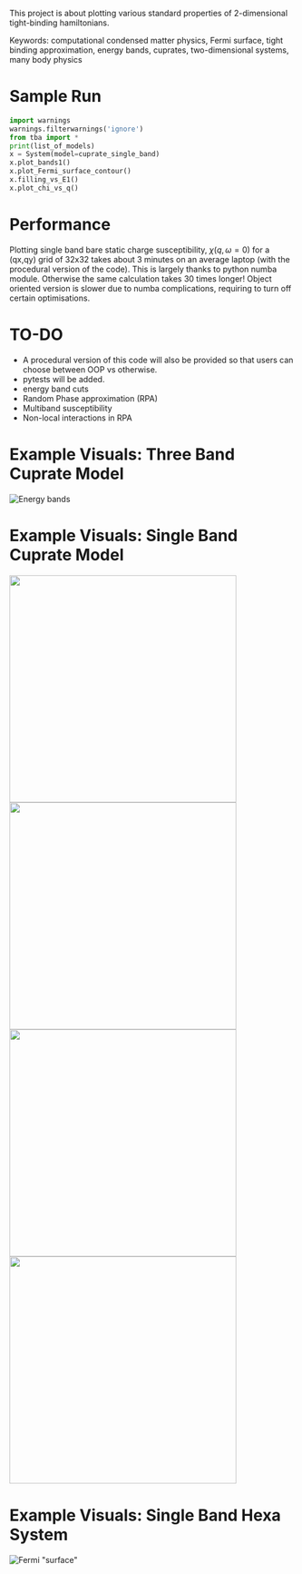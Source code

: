 This project is about plotting various standard properties of 2-dimensional tight-binding hamiltonians.

Keywords: computational condensed matter physics, Fermi surface, tight binding approximation, energy bands, cuprates, two-dimensional systems, many body physics

# Sample Run

```python
import warnings
warnings.filterwarnings('ignore')
from tba import *
print(list_of_models)
x = System(model=cuprate_single_band)
x.plot_bands1()
x.plot_Fermi_surface_contour()
x.filling_vs_E1()
x.plot_chi_vs_q()
```
# Performance

Plotting single band bare static charge susceptibility, $`\chi(q,\omega=0)`$ for a (qx,qy) grid of 32x32 takes about 3 minutes on an average laptop (with the procedural version of the code). This is largely thanks to python numba module. Otherwise the same calculation takes 30 times longer! Object oriented version is slower due to numba complications, requiring to turn off certain optimisations.

# TO-DO
- A procedural version of this code will also be provided so that users can choose between OOP vs otherwise.
- pytests will be added.
- energy band cuts
- Random Phase approximation (RPA)
- Multiband susceptibility
- Non-local interactions in RPA


# Example Visuals: Three Band Cuprate Model

![Energy bands](images/tetra/cuprate_three_band_energy_bands.png)

# Example Visuals: Single Band Cuprate Model

<p float="left">
  <img src="images/tetra/cuprate_single_band_energy_bands.png" width="400" />
  <img src="images/tetra/cuprate_single_band_filling_vs_fermi_level.png" width="400" />
  <br>
  <img src="images/tetra/cuprate_single_band_fermi_surface.png" width="400" />
  <img src="images/tetra/cuprate_single_band_susceptibility.png" width="400" />
</p>


# Example Visuals: Single Band Hexa System

![Fermi "surface"](images/hexa/hexa_single_band_fermi_surface.png)

